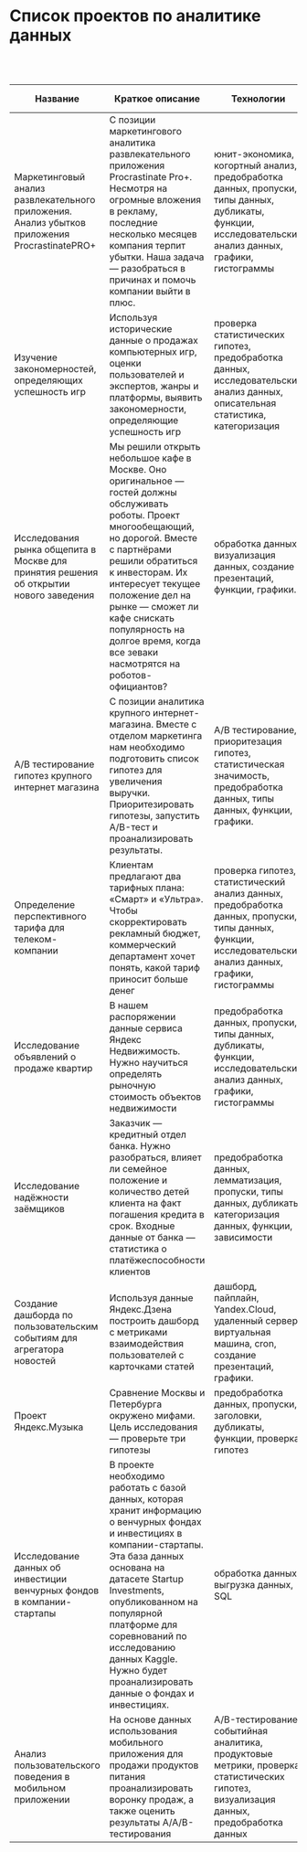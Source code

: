 # Список проектов по аналитике данных

<br>
<br>

| Название | Краткое описание | Технологии | Инструменты, библиотеки | Ссыкла |
 --- | --- | --- |--- | --- 
Маркетинговый анализ развлекательного приложения. Анализ убытков приложения ProcrastinatePRO+ | С позиции маркетингового аналитика развлекательного приложения Procrastinate Pro+. Несмотря на огромные вложения в рекламу, последние несколько месяцев компания терпит убытки. Наша задача — разобраться в причинах и помочь компании выйти в плюс. | юнит-экономика, когортный анализ, предобработка данных, пропуски, типы данных, дубликаты, функции, исследовательский анализ данных, графики, гистограммы | Jupyter, Python, Pandas, Datetime, Matplotlib, Numpy | [![]Перейти](https://github.com/EvgenKarasev/projects/tree/main/entertainment-application-business-analysis)
Изучение закономерностей, определяющих успешность игр | Используя исторические данные о продажах компьютерных игр, оценки пользователей и экспертов, жанры и платформы, выявить закономерности, определяющие успешность игр | проверка статистических гипотез, предобработка данных, исследовательский анализ данных, описательная статистика, категоризация | Jupyter, Python, Pandas, numpy, seaborn, matplotlib, scipy | [Перейти](https://github.com/EvgenKarasev/projects/tree/main/studying-the-patterns-that-determine-the-success-of-games)
Исследования рынка общепита в Москве для принятия решения об открытии нового заведения | Мы решили открыть небольшое кафе в Москве. Оно оригинальное — гостей должны обслуживать роботы. Проект многообещающий, но дорогой. Вместе с партнёрами решили обратиться к инвесторам. Их интересует текущее положение дел на рынке — сможет ли кафе снискать популярность на долгое время, когда все зеваки насмотрятся на роботов-официантов? | обработка данных, визуализация данных, создание презентаций, функции, графики. | Jupyter, Python, Pandas, Re, Matplotlib, Numpy, Seaborn | [Перейти](https://github.com/EvgenKarasev/projects/tree/main/catering-market-research-in-moscow)
A/B тестирование гипотез крупного интернет магазина | С позиции аналитика крупного интернет-магазина. Вместе с отделом маркетинга нам необходимо подготовить список гипотез для увеличения выручки. Приоритезировать гипотезы, запустить A/B-тест и проанализировать результаты. | A/B тестирование, приоритезация гипотез, статистическая значимость, предобработка данных, типы данных, функции, графики. | Jupyter, Python, Pandas, Datetime, Matplotlib, Numpy, Warnings, Scipy |[Перейти](https://github.com/EvgenKarasev/projects/tree/main/A-B-testing-hypotheses-of-a-large-online-store)
Определение перспективного тарифа для телеком-компании | Клиентам предлагают два тарифных плана: «Смарт» и «Ультра». Чтобы скорректировать рекламный бюджет, коммерческий департамент хочет понять, какой тариф приносит больше денег | проверка гипотез, статистический анализ данных, предобработка данных, пропуски, типы данных, функции, исследовательский анализ данных, графики, гистограммы | Jupyter, Python, Pandas, Scipy, Matplotlib, Numpy, Seaborn | [Перейти](https://github.com/EvgenKarasev/projects/tree/main/determining-the-tariff-for-a-telecom-company)
Исследование объявлений о продаже квартир | В нашем распоряжении данные сервиса Яндекс Недвижимость. Нужно научиться определять рыночную стоимость объектов недвижимости | предобработка данных, пропуски, типы данных, дубликаты, функции, исследовательский анализ данных, графики, гистограммы | Jupyter, Python, Pandas, IPython, Matplotlib, Numpy, Seaborn | [Перейти](https://github.com/EvgenKarasev/projects/tree/main/research-of-advertisements-for-the-sale-of-apartments)
Исследование надёжности заёмщиков | Заказчик — кредитный отдел банка. Нужно разобраться, влияет ли семейное положение и количество детей клиента на факт погашения кредита в срок. Входные данные от банка — статистика о платёжеспособности клиентов | предобработка данных, лемматизация, пропуски, типы данных, дубликаты, категоризация данных, функции, зависимости | Jupyter, Python, Pandas, Pymystem3, Collections | [Перейти](https://github.com/EvgenKarasev/projects/tree/main/borrower-reliability-study)
Создание дашборда по пользовательским событиям для агрегатора новостей | Используя данные Яндекс.Дзена построить дашборд с метриками взаимодействия пользователей с карточками статей | дашборд, пайплайн, Yandex.Cloud, удаленный сервер, виртуальная машина, cron, создание презентаций, графики. | Tableau, Jupyter, PowerPoint, Python, Pandas, SQLalchemy | [Перейти](https://github.com/EvgenKarasev/projects/tree/main/creating-a-custom-event-dashboard-for-an-aggregator-news)
Проект Яндекс.Музыка | Сравнение Москвы и Петербурга окружено мифами. Цель исследования — проверьте три гипотезы | предобработка данных, пропуски, заголовки, дубликаты, функции, проверка гипотез | Jupyter, Python, Pandas | [Перейти](https://github.com/EvgenKarasev/projects/tree/main/data-analysis-of-Yandex-Music-service)
Исследование данных об инвестиции венчурных фондов в компании-стартапы | В проекте необходимо работать с базой данных, которая хранит информацию о венчурных фондах и инвестициях в компании-стартапы. Эта база данных основана на датасете Startup Investments, опубликованном на популярной платформе для соревнований по исследованию данных Kaggle. Нужно будет проанализировать данные о фондах и инвестициях. | обработка данных, выгрузка данных, SQL | SQL, PostgreSQL | [Перейти](https://github.com/EvgenKarasev/projects/tree/main/study_of_data_SQL_on_investment_of_venture_funds_in_start_up_companies)
Анализ пользовательского поведения в мобильном приложении | На основе данных использования мобильного приложения для продажи продуктов питания проанализировать воронку продаж, а также оценить результаты A/A/B-тестирования | A/B-тестирование, событийная аналитика, продуктовые метрики, проверка статистических гипотез, визуализация данных, предобработка данных | Jupyter, Python, Pandas, numpy, seaborn, matplotlib, scipy, plotly, math, datetime, warnings | [Перейти](https://github.com/EvgenKarasev/projects/tree/main/analysis-of-user-behavior-in-a-mobile-application)
